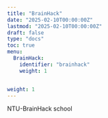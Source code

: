 ```yaml
---
title: "BrainHack"
date: "2025-02-10T00:00:00Z"
lastmod: "2025-02-10T00:00:00Z"
draft: false
type: "docs"
toc: true
menu:
  BrainHack:
    identifier: "brainhack"       
    weight: 1


weight: 1
---
```



NTU-BrainHack school
